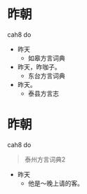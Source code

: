# 昨朝
cah8 do
+ 昨天
  * 如皋方言词典
+ 昨天，昨咖子。
  * 东台方言词典
+ 昨天。
  * 泰县方言志


# 昨朝
cah8 do
> 泰州方言词典2
- 昨天
  - 他是～晚上请的客。